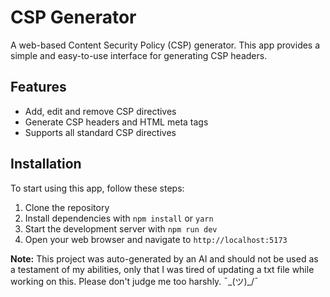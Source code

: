 # CSP Generator

A web-based Content Security Policy (CSP) generator. This app provides a simple and easy-to-use interface for generating CSP headers.

## Features

* Add, edit and remove CSP directives
* Generate CSP headers and HTML meta tags
* Supports all standard CSP directives

## Installation

To start using this app, follow these steps:

1. Clone the repository
2. Install dependencies with `npm install` or `yarn`
3. Start the development server with `npm run dev`
4. Open your web browser and navigate to `http://localhost:5173`

**Note:** This project was auto-generated by an AI and should not be used as a testament of my abilities, only that I was tired of updating a txt file while working on this. Please don't judge me too harshly. ¯\_(ツ)_/¯